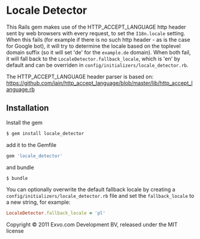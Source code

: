 # Locale Detector

This Rails gem makes use of the HTTP_ACCEPT_LANGUAGE http header sent by web browsers with every request, to set the `I18n.locale` setting.
When this fails (for example if there is no such http header - as is the case for Google bot), it will try to determine the locale based on the toplevel domain suffix (so it will set 'de' for the `example.de` domain).
When both fail, it will fall back to the `LocaleDetector.fallback_locale`, which is 'en' by default and can be overriden in `config/initializers/locale_detector.rb`.

The HTTP_ACCEPT_LANGUAGE header parser is based on:
https://github.com/iain/http_accept_language/blob/master/lib/http_accept_language.rb


## Installation

Install the gem

```bash
$ gem install locale_detector
```

add it to the Gemfile

```ruby
gem 'locale_detector'
```

and bundle

```bash
$ bundle
```


You can optionally overwrite the default fallback locale by creating a `config/initializers/locale_detector.rb` file and set the `fallback_locale` to a new string, for example:

```ruby
LocaleDetector.fallback_locale = 'pl'
```



Copyright © 2011 Exvo.com Development BV, released under the MIT license
